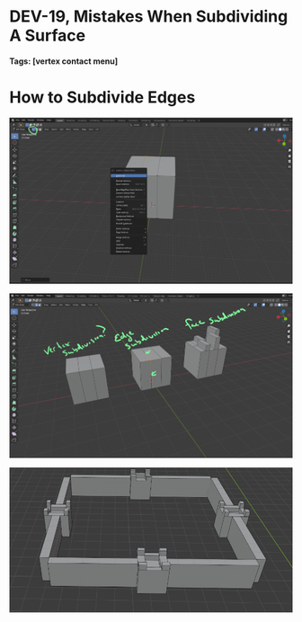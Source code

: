 # DEV-19, Mistakes When Subdividing A Surface
#### Tags: [vertex contact menu]

# How to Subdivide Edges

![](../images/DEV-19-A.png)

![](../images/DEV-19-B.png)

![](../images/DEV-19-C.png)